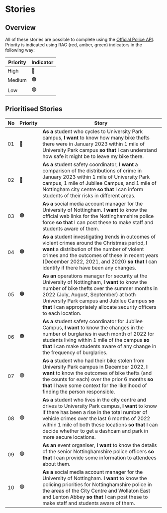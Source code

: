 # Stories

## Overview

All of these stories are possible to complete using the [Official Police API](https://data.police.uk/docs/). Priority is indicated using RAG (red, amber, green) indicators in the following way:

| Priority | Indicator |
| --- | --- |
| High | 🔴 |
| Medium | 🟠 |
| Low | 🟢 |

## Prioritised Stories

| No | Priority | Story |
| -- | -------- | ----- |
| 01 | 🔴 | **As a** student who cycles to University Park campus, **I want**  to know how many bike thefts there were in January 2023 within 1 mile of University Park campus **so that** I can understand how safe it might be to leave my bike there. |
| 02 | 🔴 | **As a** student safety coordinator, **I want**  a comparison of the distributions of crime in January 2023 within 1 mile of University Park campus, 1 mile of Jubilee Campus, and 1 mile of Nottingham city centre **so that** I can inform students of their risks in different areas. |
| 03 | 🟠 | **As a** social media account manager for the University of Nottingham. **I want**  to know the official web links for the Nottinghamshire police force **so that** I can post these to make staff and students aware of them. |
| 04 | 🟠 | **As a** student investigating trends in outcomes of violent crimes around the Christmas period, **I want**  a distribution of the number of violent crimes and the outcomes of these in recent years (December 2022, 2021, and 2020) **so that** I can identify if there have been any changes. |
| 05 | 🟠 | **As an** operations manager for security at the University of Nottingham, **I want**  to know the number of bike thefts over the summer months in 2022 (July, August, September) at both University Park campus and Jubilee Campus **so that** I can appropriately allocate security officers to each location. |
| 06 | 🟠 | **As a** student safety coordinator for Jubilee Campus, **I want**  to know the changes in the number of burglaries in each month of 2022 for students living within 1 mile of the campus **so that** I can make students aware of any change in the frequency of burglaries. |
| 07 | 🟢 | **As a** student who had their bike stolen from University Park campus in December 2022, **I want**  to know the outcomes of bike thefts (and the counts for each) over the prior 6 months **so that** I have some context for the likelihood of finding the person responsible. |
| 08 | 🟢 | **As a** student who lives in the city centre and drives to University Park campus, **I want**  to know if there has been a rise in the total number of vehicle crimes over the last 6 months of 2022 within 1 mile of both these locations **so that** I can decide whether to get a dashcam and park in more secure locations. |
| 09 | 🟢 | **As an** event organiser, **I want**  to know the details of the senior Nottinghamshire police officers **so that** I can provide some information to attendees about them. |
| 10 | 🟢 | **As a** social media account manager for the University of Nottingham. **I want**  to know the policing priorities for Nottinghamshire police in the areas of the City Centre and Wollaton East and Lenton Abbey **so that** I can post these to make staff and students aware of them. |
